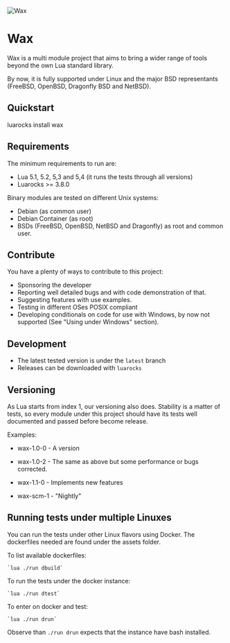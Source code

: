 ![Wax](https://repository-images.githubusercontent.com/527150563/54826065-7702-4e11-ae78-e691569ea58f)

# Wax

Wax is a multi module project that aims to bring a wider range of tools
beyond the own Lua standard library.

By now, it is fully supported under Linux and the major BSD representants
(FreeBSD, OpenBSD, Dragonfly BSD and NetBSD).


## Quickstart

luarocks install wax


## Requirements
The minimum requirements to run are:

* Lua 5.1, 5.2, 5,3 and 5,4 (it runs the tests through all versions)
* Luarocks >= 3.8.0

Binary modules are tested on different Unix systems:

* Debian (as common user)
* Debian Container (as root)
* BSDs (FreeBSD, OpenBSD, NetBSD and Dragonfly) as root and common user.


## Contribute

You have a plenty of ways to contribute to this project:

* Sponsoring the developer
* Reporting well detailed bugs and with code demonstration of that.
* Suggesting features with use examples.
* Testing in different OSes POSIX compliant
* Developing conditionals on code for use with Windows, by now not
supported (See "Using under Windows" section).


## Development

* The latest tested version is under the `latest` branch
* Releases can be downloaded with `luarocks`


## Versioning

As Lua starts from index 1, our versioning also does.
Stability is a matter of tests, so every module under this project
should have its tests well documented and passed before become release.

Examples:

* wax-1.0-0 - A version
* wax-1.0-2 - The same as above but some performance or bugs corrected.
* wax-1.1-0 - Implements new features

* wax-scm-1 - "Nightly"


## Running tests under multiple Linuxes

You can run the tests under other Linux flavors using Docker.
The dockerfiles needed are found under the assets folder.

To list available dockerfiles:

    `lua ./run dbuild`

To run the tests under the docker instance:

    `lua ./run dtest`

To enter on docker and test:

    `lua ./run drun`

Observe than `./run drun` expects that the instance have bash installed.


